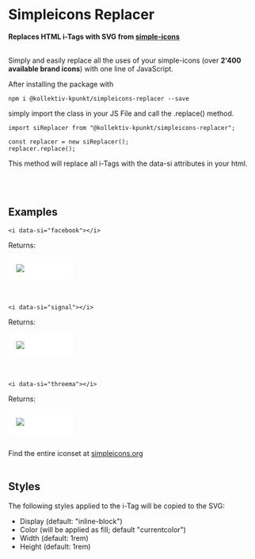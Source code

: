 # Simpleicons Replacer
**Replaces HTML i-Tags with SVG from [simple-icons](https://simpleicons.org/)**
<br>
<br>

Simply and easily replace all the uses of your simple-icons (over **2'400 available brand icons**) with one line of JavaScript.

After installing the package with
```
npm i @kollektiv-kpunkt/simpleicons-replacer --save
```

simply import the class in your JS File and call the .replace() method.
```
import siReplacer from "@kollektiv-kpunkt/simpleicons-replacer";

const replacer = new siReplacer();
replacer.replace();
```

This method will replace all i-Tags with the data-si attributes in your html.

<br>
<br>

## Examples

```
<i data-si="facebook"></i>
```
Returns:
<div style="width: 100px; background: white; padding: 1rem">
    <img src="https://simpleicons.org/icons/facebook.svg">
</div>

<br>
<br>

```
<i data-si="signal"></i>
```
Returns:
<div style="width: 100px; background: white; padding: 1rem">
    <img src="https://simpleicons.org/icons/signal.svg">
</div>

<br>
<br>

```
<i data-si="threema"></i>
```
Returns:
<div style="width: 100px; background: white; padding: 1rem">
    <img src="https://simpleicons.org/icons/threema.svg">
</div>

<br>

Find the entire iconset at [simpleicons.org](https://simpleicons.org/)
<br>
<br>

## Styles

The following styles applied to the i-Tag will be copied to the SVG:
- Display (default: "inline-block")
- Color (will be applied as fill; default "currentcolor")
- Width (default: 1rem)
- Height (default: 1rem)

